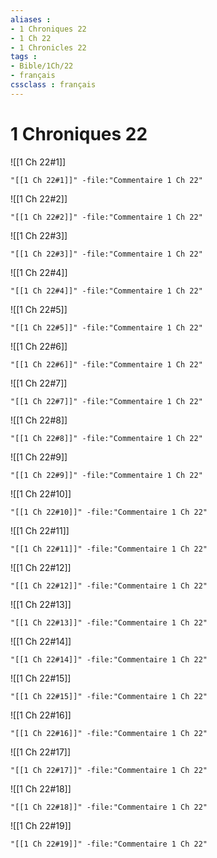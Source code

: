 ```yaml
---
aliases : 
- 1 Chroniques 22
- 1 Ch 22
- 1 Chronicles 22
tags : 
- Bible/1Ch/22
- français
cssclass : français
---
```


# 1 Chroniques 22

![[1 Ch 22#1]]

```query
"[[1 Ch 22#1]]" -file:"Commentaire 1 Ch 22"
```

![[1 Ch 22#2]]

```query
"[[1 Ch 22#2]]" -file:"Commentaire 1 Ch 22"
```

![[1 Ch 22#3]]

```query
"[[1 Ch 22#3]]" -file:"Commentaire 1 Ch 22"
```

![[1 Ch 22#4]]

```query
"[[1 Ch 22#4]]" -file:"Commentaire 1 Ch 22"
```

![[1 Ch 22#5]]

```query
"[[1 Ch 22#5]]" -file:"Commentaire 1 Ch 22"
```

![[1 Ch 22#6]]

```query
"[[1 Ch 22#6]]" -file:"Commentaire 1 Ch 22"
```

![[1 Ch 22#7]]

```query
"[[1 Ch 22#7]]" -file:"Commentaire 1 Ch 22"
```

![[1 Ch 22#8]]

```query
"[[1 Ch 22#8]]" -file:"Commentaire 1 Ch 22"
```

![[1 Ch 22#9]]

```query
"[[1 Ch 22#9]]" -file:"Commentaire 1 Ch 22"
```

![[1 Ch 22#10]]

```query
"[[1 Ch 22#10]]" -file:"Commentaire 1 Ch 22"
```

![[1 Ch 22#11]]

```query
"[[1 Ch 22#11]]" -file:"Commentaire 1 Ch 22"
```

![[1 Ch 22#12]]

```query
"[[1 Ch 22#12]]" -file:"Commentaire 1 Ch 22"
```

![[1 Ch 22#13]]

```query
"[[1 Ch 22#13]]" -file:"Commentaire 1 Ch 22"
```

![[1 Ch 22#14]]

```query
"[[1 Ch 22#14]]" -file:"Commentaire 1 Ch 22"
```

![[1 Ch 22#15]]

```query
"[[1 Ch 22#15]]" -file:"Commentaire 1 Ch 22"
```

![[1 Ch 22#16]]

```query
"[[1 Ch 22#16]]" -file:"Commentaire 1 Ch 22"
```

![[1 Ch 22#17]]

```query
"[[1 Ch 22#17]]" -file:"Commentaire 1 Ch 22"
```

![[1 Ch 22#18]]

```query
"[[1 Ch 22#18]]" -file:"Commentaire 1 Ch 22"
```

![[1 Ch 22#19]]

```query
"[[1 Ch 22#19]]" -file:"Commentaire 1 Ch 22"
```

